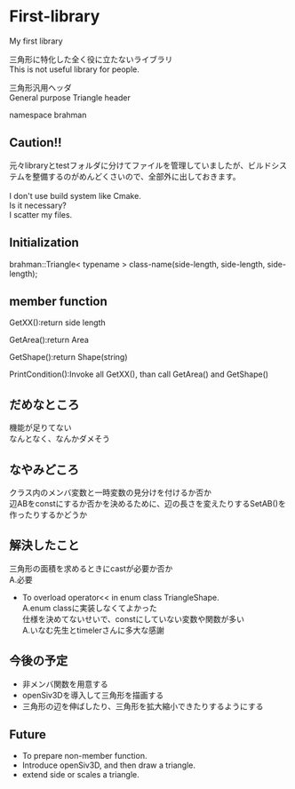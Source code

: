 # First-library
My first library

三角形に特化した全く役に立たないライブラリ<br>
This is not useful library for people.<br>

三角形汎用ヘッダ<br>
General purpose Triangle header<br>

namespace brahman<br>

## Caution!!
元々libraryとtestフォルダに分けてファイルを管理していましたが、ビルドシステムを整備するのがめんどくさいので、全部外に出しておきます。<br>
<br>
I don't use build system like Cmake.<br>
Is it necessary?<br>
I scatter my files.

## Initialization
brahman::Triangle< typename > class-name(side-length, side-length, side-length);

## member function
GetXX():return side length<br>

GetArea():return Area<br>

GetShape():return Shape(string)<br>

PrintCondition():Invoke all GetXX(), than call GetArea() and GetShape()

## だめなところ
機能が足りてない<br>
なんとなく、なんかダメそう

## なやみどころ
クラス内のメンバ変数と一時変数の見分けを付けるか否か<br>
辺ABをconstにするか否かを決めるために、辺の長さを変えたりするSetAB()を作ったりするかどうか<br>

## 解決したこと
三角形の面積を求めるときにcastが必要か否か<br>
A.必要<br>
* To overload operator<< in enum class TriangleShape.<br>
A.enum classに実装しなくてよかった<br>
仕様を決めてないせいで、constにしていない変数や関数が多い<br>
A.いなむ先生とtimelerさんに多大な感謝<br>

## 今後の予定
* 非メンバ関数を用意する<br>
* openSiv3Dを導入して三角形を描画する<br>
* 三角形の辺を伸ばしたり、三角形を拡大縮小できたりするようにする

## Future
* To prepare non-member function.<br>
* Introduce openSiv3D, and then draw a triangle.<br>
* extend side or scales a triangle.